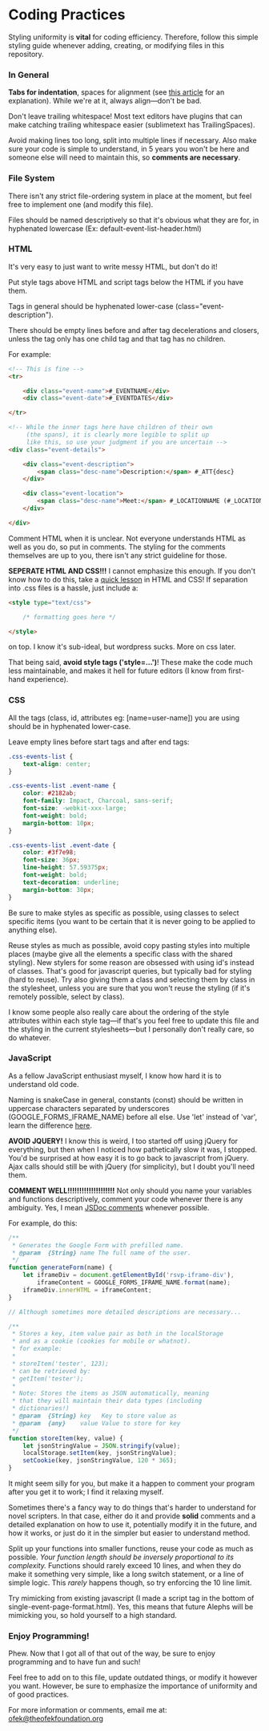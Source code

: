 # Coding Practices

Styling uniformity is **vital** for coding efficiency. Therefore, follow this simple styling guide whenever adding, creating, or modifying files in this repository.

### In General

**Tabs for indentation**, spaces for alignment (see [this article][tabs and spaces article] for an explanation). While we're at it, always align—don't be bad.

Don't leave trailing whitespace! Most text editors have plugins that can make catching trailing whitespace easier (sublimetext has TrailingSpaces).

Avoid making lines too long, split into multiple lines if necessary. Also make sure your code is simple to understand, in 5 years you won't be here and someone else will need to maintain this, so **comments are necessary**.

### File System

There isn't any strict file-ordering system in place at the moment, but feel free to implement one (and modify this file).

Files should be named descriptively so that it's obvious what they are for, in hyphenated lowercase (Ex: default-event-list-header.html)

### HTML

It's very easy to just want to write messy HTML, but don't do it!

Put style tags above HTML and script tags below the HTML if you have them.

Tags in general should be hyphenated lower-case (class="event-description").

There should be empty lines before and after tag decelerations and closers, unless the tag only has one child tag and that tag has no children.

For example:

```html
<!-- This is fine -->
<tr>

	<div class="event-name">#_EVENTNAME</div>
	<div class="event-date">#_EVENTDATES</div>

</tr>

<!-- While the inner tags here have children of their own
     (the spans), it is clearly more legible to split up
     like this, so use your judgment if you are uncertain -->
<div class="event-details">

	<div class="event-description">
		<span class="desc-name">Description:</span> #_ATT{desc}
	</div>

	<div class="event-location">
		<span class="desc-name">Meet:</span> #_LOCATIONNAME (#_LOCATIONADDRESS) at #_EVENTTIMES
	</div>

</div>
```

Comment HTML when it is unclear. Not everyone understands HTML as well as you do, so put in comments. The styling for the comments themselves are up to you, there isn't any strict guideline for those.

**SEPERATE HTML AND CSS!!!** I cannot emphasize this enough. If you don't know how to do this, take a [quick lesson][codecademy html and css] in HTML and CSS! If separation into .css files is a hassle, just include a:

```html
<style type="text/css">

	/* formatting goes here */

</style>
```

on top. I know it's sub-ideal, but wordpress sucks. More on css later.

That being said, **avoid style tags ('style=...')**! These make the code much less maintainable, and makes it hell for future editors (I know from first-hand experience).

### CSS

All the tags (class, id, attributes eg: [name=user-name]) you are using should be in hyphenated lower-case.

Leave empty lines before start tags and after end tags:

```css
.css-events-list {
	text-align: center;
}

.css-events-list .event-name {
	color: #2182ab;
	font-family: Impact, Charcoal, sans-serif;
	font-size: -webkit-xxx-large;
	font-weight: bold;
	margin-bottom: 10px;
}

.css-events-list .event-date {
	color: #3f7e98;
	font-size: 36px;
	line-height: 57.59375px;
	font-weight: bold;
	text-decoration: underline;
	margin-bottom: 30px;
}
```

Be sure to make styles as specific as possible, using classes to select specific items (you want to be certain that it is never going to be applied to anything else).

Reuse styles as much as possible, avoid copy pasting styles into multiple places (maybe give all the elements a specific class with the shared styling). New stylers for some reason are obsessed with using id's instead of classes. That's good for javascript queries, but typically bad for styling (hard to reuse). Try also giving them a class and selecting them by class in the stylesheet, unless you are sure that you won't reuse the styling (if it's remotely possible, select by class).

I know some people also really care about the ordering of the style attributes within each style tag—if that's you feel free to update this file and the styling in the current stylesheets—but I personally don't really care, so do whatever.

### JavaScript

As a fellow JavaScript enthusiast myself, I know how hard it is to understand old code.

Naming is snakeCase in general, constants (const) should be written in uppercase characters separated by underscores (GOOGLE_FORMS_IFRAME_NAME) before all else. Use 'let' instead of 'var', learn the difference [here][let, const, and var].

**AVOID JQUERY!** I know this is weird, I too started off using jQuery for everything, but then when I noticed how pathetically slow it was, I stopped. You'd be surprised at how easy it is to go back to javascript from jQuery. Ajax calls should still be with jQuery (for simplicity), but I doubt you'll need them.

**COMMENT WELL!!!!!!!!!!!!!!!!!!!!**
Not only should you name your variables and functions descriptively, comment your code whenever there is any ambiguity. Yes, I mean [JSDoc comments][jsdoc comments] whenever possible.

For example, do this:

```javascript
/**
 * Generates the Google Form with prefilled name.
 * @param  {String} name The full name of the user.
 */
function generateForm(name) {
	let iframeDiv = document.getElementById('rsvp-iframe-div'),
		iframeContent = GOOGLE_FORMS_IFRAME_NAME.format(name);
	iframeDiv.innerHTML = iframeContent;
}

// Although sometimes more detailed descriptions are necessary...

/**
 * Stores a key, item value pair as both in the localStorage
 * and as a cookie (cookies for mobile or whatnot).
 * for example:
 *
 * storeItem('tester', 123);
 * can be retrieved by:
 * getItem('tester');
 *
 * Note: Stores the items as JSON automatically, meaning
 * that they will maintain their data types (including
 * dictionaries!)
 * @param  {String} key   Key to store value as
 * @param  {any}    value Value to store for key
 */
function storeItem(key, value) {
	let jsonStringValue = JSON.stringify(value);
	localStorage.setItem(key, jsonStringValue);
	setCookie(key, jsonStringValue, 120 * 365);
}
```

It might seem silly for you, but make it a happen to comment your program after you get it to work; I find it relaxing myself.

Sometimes there's a fancy way to do things that's harder to understand for novel scripters. In that case, either do it and provide **solid** comments and a detailed explanation on how to use it, potentially modify it in the future, and how it works, or just do it in the simpler but easier to understand method.

Split up your functions into smaller functions, reuse your code as much as possible. *Your function length should be inversely proportional to its complexity.* Functions should rarely exceed 10 lines, and when they do make it something very simple, like a long switch statement, or a line of simple logic. This *rarely* happens though, so try enforcing the 10 line limit.

Try mimicking from existing javascript (I made a script tag in the bottom of single-event-page-format.html). Yes, this means that future Alephs will be mimicking you, so hold yourself to a high standard.

### Enjoy Programming!

Phew. Now that I got all of that out of the way, be sure to enjoy programming and to have fun and such!

Feel free to add on to this file, update outdated things, or modify it however you want. However, be sure to emphasize the importance of uniformity and of good practices.

For more information or comments, email me at: ofek@theofekfoundation.org

[tabs and spaces article]:http://lea.verou.me/2012/01/why-tabs-are-clearly-superior/ "tabs and spaces article"
[codecademy html and css]:https://www.codecademy.com/courses/web-beginner-en-HZA3b/0/1?curriculum_id=50579fb998b470000202dc8b "codecademy html and css lesson"
[let, const, and var]:https://medium.com/javascript-scene/javascript-es6-var-let-or-const-ba58b8dcde75#.v34hkx1q0 "let vs const vs var"
[jsdoc comments]:http://usejsdoc.org/about-getting-started.html "jsdoc comments"